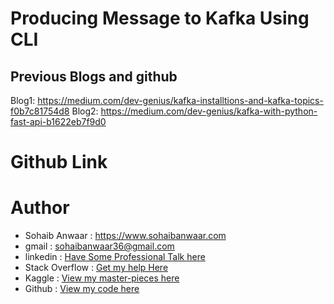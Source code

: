 # Producing Message to Kafka Using CLI

## Previous Blogs and github
Blog1: https://medium.com/dev-genius/kafka-installtions-and-kafka-topics-f0b7c81754d8
Blog2: https://medium.com/dev-genius/kafka-with-python-fast-api-b1622eb7f9d0

# Github Link




# Author 
* Sohaib Anwaar  : https://www.sohaibanwaar.com
* gmail          : sohaibanwaar36@gmail.com
* linkedin       : [Have Some Professional Talk here](https://www.linkedin.com/in/sohaib-anwaar-4b7ba1187/)
* Stack Overflow : [Get my help Here](https://stackoverflow.com/users/7959545/sohaib-anwaar)
* Kaggle         : [View my master-pieces here](https://www.kaggle.com/sohaibanwaar1203)
* Github         : [View my code here](https://github.com/SohaibAnwaar)